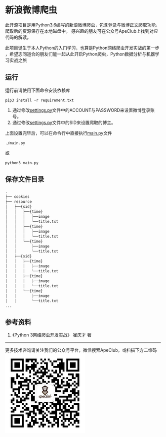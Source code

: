 # 新浪微博爬虫
此开源项目是用Python3.6编写的新浪微博爬虫，包含登录与微博正文爬取功能，爬取后的资源保存在本地磁盘中。 感兴趣的朋友可在公众号ApeClub上找到对应代码的解读。
 
此项目诞生于本人Python的入门学习，也算是Python网络爬虫开发实战的第一步 ，希望志同道合的朋友们能一起从此开启Python爬虫，Python数据分析与机器学习实战之旅 

## 运行
运行前请使用下面命令安装依赖库
```shell
pip3 install -r requirement.txt
```

1. 通过修改[settings.py](/settings.py)文件中的ACCOUNT与PASSWORD来设置微博登录账号。
2. 通过修改[settings.py](/settings.py)文件中的SID来设置爬取的博主。

上面设置完毕后，可以在命令行中直接执行[main.py](/main.py)文件

```shell
./main.py
```
或
```shell
python3 main.py
```

## 保存文件目录
```shell
.
├── cookies
├── resource
│   ├──{sid}
│   │   ├──{time}
│   │   │   ├──image
│   │   │   └──title.txt
│   │   ├──{time}
│   │   │   ├──image
│   │   │   └──title.txt
│   │   └──{time}
│   │       ├──image
│   │       └──title.txt
│   ├──{sid}
│   │   ├──{time}
│   │   │   ├──image
│   │   │   └──title.txt
│   │   ├──{time}
│   │   │   ├──image
│   │   │   └──title.txt
│   │   └──{time}
│   │       ├──image
│   │       └──title.txt
...
```

## 参考资料
1. 《Python 3网络爬虫开发实战》 崔庆才 著 


---
更多技术咨询请关注我们的公众号平台，微信搜索ApeClub，或扫描下方二维码
![](images/apeclub.jpg)